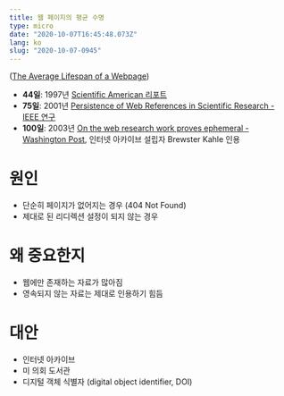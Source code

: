 ```yaml
---
title: 웹 페이지의 평균 수명
type: micro
date: "2020-10-07T16:45:48.073Z"
lang: ko
slug: "2020-10-07-0945"
---
```


([The Average Lifespan of a Webpage](https://blogs.loc.gov/thesignal/2011/11/the-average-lifespan-of-a-webpage/))

- **44일**: 1997년 [Scientific American 리포트](http://web.archive.org/web/19970504212157/http://www.sciam.com/0397issue/0397kahle.html)
- **75일**: 2001년 [Persistence of Web References in Scientific Research - IEEE 연구](http://clgiles.ist.psu.edu/papers/Computer-2001-web-references.pdf#page=5)
- **100일**: 2003년 [On the web research work proves ephemeral - Washington Post](https://www.washingtonpost.com/archive/politics/2003/11/24/on-the-web-research-work-proves-ephemeral/959c882f-9ad0-4b36-88cd-fb7411db118d/), 인터넷 아카이브 설립자 Brewster Kahle 인용

# 원인

- 단순히 페이지가 없어지는 경우 (404 Not Found)
- 제대로 된 리디렉션 설정이 되지 않는 경우

# 왜 중요한지

- 웹에만 존재하는 자료가 많아짐
- 영속되지 않는 자료는 제대로 인용하기 힘듬

# 대안

- 인터넷 아카이브
- 미 의회 도서관
- 디지털 객체 식별자 (digital object identifier, DOI)
